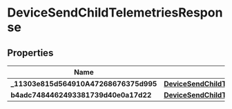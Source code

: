 

# DeviceSendChildTelemetriesResponse


## Properties

| Name | Type | Description | Notes |
|------------ | ------------- | ------------- | -------------|
|**_11303e815d564910A47268676375d995** | [**DeviceSendChildTelemetriesResponse11303e815d564910A47268676375d995**](DeviceSendChildTelemetriesResponse11303e815d564910A47268676375d995.md) |  |  [optional] |
|**b4adc7484462493381739d40e0a17d22** | [**DeviceSendChildTelemetriesResponseB4adc7484462493381739d40e0a17d22**](DeviceSendChildTelemetriesResponseB4adc7484462493381739d40e0a17d22.md) |  |  [optional] |



